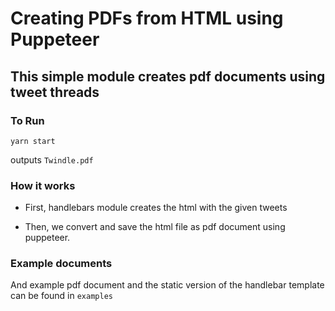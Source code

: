 # Creating PDFs from HTML using Puppeteer

## This simple module creates pdf documents using tweet threads

### To Run

```shell
yarn start
```

outputs `Twindle.pdf`

### How it works

-   First, handlebars module creates the html with the given tweets

-   Then, we convert and save the html file as pdf document using puppeteer.

### Example documents

And example pdf document and the static version of the handlebar template can be found in `examples`

